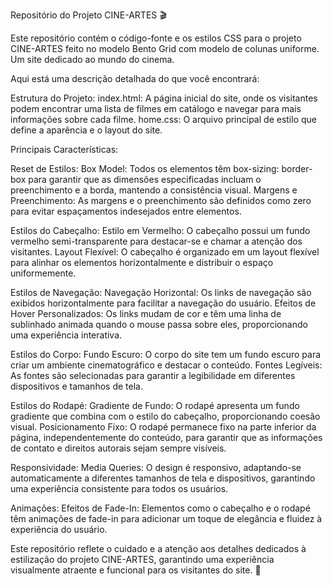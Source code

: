 Repositório do Projeto CINE-ARTES 🎬

Este repositório contém o código-fonte e os estilos CSS para o projeto CINE-ARTES feito no modelo Bento Grid com modelo de colunas uniforme. Um site dedicado ao mundo do cinema.

Aqui está uma descrição detalhada do que você encontrará:

Estrutura do Projeto: index.html: A página inicial do site, onde os visitantes podem encontrar uma lista de filmes em catálogo e navegar para mais informações sobre cada filme. home.css: O arquivo principal de estilo que define a aparência e o layout do site.

Principais Características:

Reset de Estilos: Box Model: Todos os elementos têm box-sizing: border-box para garantir que as dimensões especificadas incluam o preenchimento e a borda, mantendo a consistência visual. Margens e Preenchimento: As margens e o preenchimento são definidos como zero para evitar espaçamentos indesejados entre elementos.

Estilos do Cabeçalho: Estilo em Vermelho: O cabeçalho possui um fundo vermelho semi-transparente para destacar-se e chamar a atenção dos visitantes. Layout Flexível: O cabeçalho é organizado em um layout flexível para alinhar os elementos horizontalmente e distribuir o espaço uniformemente.

Estilos de Navegação: Navegação Horizontal: Os links de navegação são exibidos horizontalmente para facilitar a navegação do usuário. Efeitos de Hover Personalizados: Os links mudam de cor e têm uma linha de sublinhado animada quando o mouse passa sobre eles, proporcionando uma experiência interativa.

Estilos do Corpo: Fundo Escuro: O corpo do site tem um fundo escuro para criar um ambiente cinematográfico e destacar o conteúdo. Fontes Legíveis: As fontes são selecionadas para garantir a legibilidade em diferentes dispositivos e tamanhos de tela.

Estilos do Rodapé: Gradiente de Fundo: O rodapé apresenta um fundo gradiente que combina com o estilo do cabeçalho, proporcionando coesão visual. Posicionamento Fixo: O rodapé permanece fixo na parte inferior da página, independentemente do conteúdo, para garantir que as informações de contato e direitos autorais sejam sempre visíveis.

Responsividade: Media Queries: O design é responsivo, adaptando-se automaticamente a diferentes tamanhos de tela e dispositivos, garantindo uma experiência consistente para todos os usuários.

Animações: Efeitos de Fade-In: Elementos como o cabeçalho e o rodapé têm animações de fade-in para adicionar um toque de elegância e fluidez à experiência do usuário.

Este repositório reflete o cuidado e a atenção aos detalhes dedicados à estilização do projeto CINE-ARTES, garantindo uma experiência visualmente atraente e funcional para os visitantes do site. 🎥
